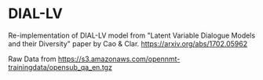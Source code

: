 # DIAL-LV

Re-implementation of DIAL-LV model from "Latent Variable Dialogue Models and their Diversity" paper by Cao & Clar. https://arxiv.org/abs/1702.05962

Raw Data from https://s3.amazonaws.com/opennmt-trainingdata/opensub_qa_en.tgz
